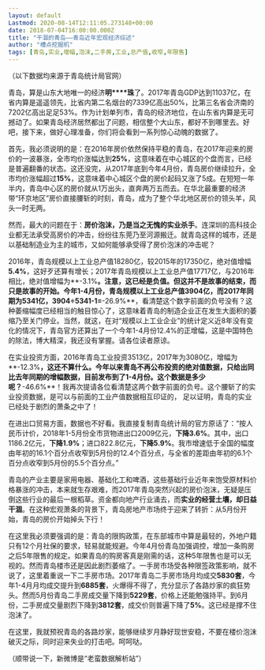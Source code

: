 ```yaml
---
layout: default
Lastmod: 2020-08-14T12:11:05.273148+00:00
date: 2018-07-04T16:00:00.000Z
title: "干涸的青岛——青岛近年宏观经济综述"
author: "槽点挖掘机"
tags: [青岛,实业,增幅,泡沫,二手房,工业,总产值,收窄,年限售]
---
```


（以下数据均来源于青岛统计局官网）

青岛，算是山东大地唯一的经济**明****珠**了。2017年青岛GDP达到11037亿，在省内算是遥遥领先，比省内第二名烟台的7339亿高出50%，比第三名省会济南的7202亿高出足足53%。作为计划单列市，青岛的经济地位，在山东省内算是无可撼动了。如果青岛经济居然都出了问题，相信整个大山东，都好不到哪里去。好吧，接下来，做好心理准备，你们将会看到一系列惊心动魄的数据了。

首先，我必须说明的是：在2016年房价依然保持平稳的青岛，在2017年迎来的房价的一波暴涨，全市均价涨幅达到**25%**，这意味着在中心城区的个盘而言，已经是普遍翻番的状态。这还没完，从2017年底到今年4月份，青岛房价继续拉升，全市均价涨幅超过**15%**，这意味着中心城区个盘的房价起码又涨了5成。在短短一年半内，青岛中心区的房价就从1万出头，直奔两万五而去。在华北最重要的经济带“环京地区”房价直接腰斩的时刻，青岛，成为了整个华北地区房价的领头羊，风头一时无两。

然而，最大的问题在于：**房价泡沫，乃是当之无愧的实业杀手**。连深圳的高科技企业都无法承受高房价的冲击，纷纷往东莞乃至河源搬迁。就青岛这样的城市，还是以基础制造业为主的城市，又如何能够承受得了房价泡沫的冲击呢？

2016年，青岛规模以上工业总产值18280亿，较2015年的17350亿，绝对值增幅**5.4%**，这好歹还算有增长；2017年青岛规模以上工业总产值17717亿，与2016年相比，绝对值增幅为**\-3.1%**。注意，这已经是负值。但这并不是故事的结束，而只是故事的开始。今年1-4月份，青岛规模以上工业总产值3904亿，而2017年同期为5341亿，3904÷5341-1=**\-26.9%**，看清楚这个数字前面的负号没有？这种萎缩幅度已经相当的触目惊心了，这意味着青岛的制造企业正在发生大面积的萎缩乃至关门停业。当然，就这，在对“规模以上工业企业”的统计定义近8年没有变化的情况下，青岛官方还算出了一个今年1-4月份12.4%的正增幅，这是中国特色的除法，博大精深，我还没有掌握。请各位读者原谅。

在实业投资方面，2016年青岛工业投资3513亿，2017年为3080亿，增幅为**\-12.3%**，这还不算什么。今年以来青岛不再公布投资的绝对值数据，只给出同比去年同期的增幅数据，目前发布到了1-4月份。这个数据是多少呢？**\-46.6%**！我再次提请各位看清楚这两个数字前面的负号。这个腰斩了的实业投资数据，是可以与前面的工业产值数据相互印证的， 足以证明，青岛的实业已经处于剧烈的萧条之中了！

在进出口贸易方面，数据也不好看。我直接复制青岛统计局的官方原话了：“按人民币计价，2018年1-5月份全市货物进出口2009亿元，**下降3.6%**。其中，出口1186.2亿元，**下降1.9%**；进口822.8亿元，**下降5.9%**。我市增速低于全国的幅度由年初的16.1个百分点收窄到5月份的12.4个百分点，与全省的差距由年初的6.1个百分点收窄到5月份的5.5个百分点。”

青岛的产业主要是家用电器、基础化工和啤酒，这些基础行业近年来饱受原材料价格暴涨的冲击，本来就生存艰难，而2017年青岛突然兴起的房价泡沫，无疑是压倒这些行业的最后一根稻草。资金都向地产行业涌去，而**实业的经营土壤，却日益干涸**。在这种宏观萧条的背景下，青岛房地产市场终于迎来了转折：从5月份开始，青岛的房价开始掉头下行！

在这里我必须要强调的是：青岛的限购政策，在东部城市中算是最轻的，外地户籍只有12个月社保的要求，轻易就能规避。今年4月份青岛加强调控，增加一条购房之后5年限售的规定。如果青岛的购房客真是刚需的话，这种5年限售也是可以无视的。然而青岛楼市还是因此剧烈萎缩了。一手房市场受各种限签政策影响，就不说了，这里着重说一下二手房市场。2017年青岛二手房市场月均成交**5830套**，今年1-4月月均成交提升到**6885套**，火爆得不得了，充分显示了各路炒家的疯狂势头。然而5月份青岛二手房成交量下降到**5229套**，价格上还能勉强持平。到6月份，二手房成交量剧烈下降到**3812套**，成交价则普遍下降了**5%**。这已经是撑不住泡沫了。

在这里，我就预祝青岛的各路炒家，能够继续岁月静好现世安稳，不要在楼价泡沫破灭之际，同时迎来失业的打击吧。呵呵哒。

（顺带说一下，新微博是“老蛮数据解析站”）

